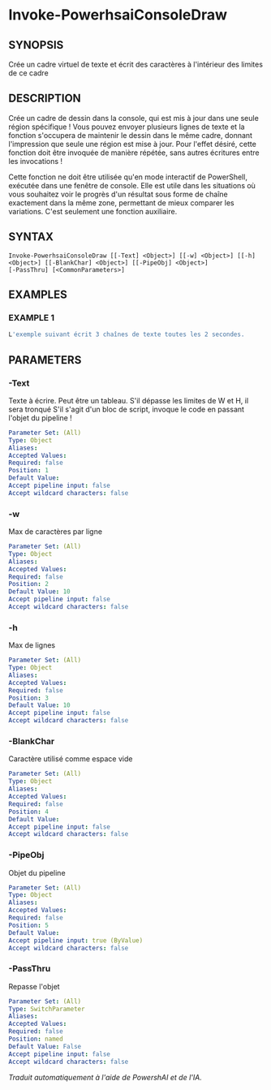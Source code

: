 ﻿---
external help file: powershai-help.xml
schema: 2.0.0
powershai: true
---

# Invoke-PowerhsaiConsoleDraw

## SYNOPSIS <!--!= @#Synop !-->
Crée un cadre virtuel de texte et écrit des caractères à l'intérieur des limites de ce cadre

## DESCRIPTION <!--!= @#Desc !-->
Crée un cadre de dessin dans la console, qui est mis à jour dans une seule région spécifique !
Vous pouvez envoyer plusieurs lignes de texte et la fonction s'occupera de maintenir le dessin dans le même cadre, donnant l'impression que seule une région est mise à jour.
Pour l'effet désiré, cette fonction doit être invoquée de manière répétée, sans autres écritures entre les invocations !

Cette fonction ne doit être utilisée qu'en mode interactif de PowerShell, exécutée dans une fenêtre de console.
Elle est utile dans les situations où vous souhaitez voir le progrès d'un résultat sous forme de chaîne exactement dans la même zone, permettant de mieux comparer les variations.
C'est seulement une fonction auxiliaire.

## SYNTAX <!--!= @#Syntax !-->

```
Invoke-PowerhsaiConsoleDraw [[-Text] <Object>] [[-w] <Object>] [[-h] <Object>] [[-BlankChar] <Object>] [[-PipeObj] <Object>] 
[-PassThru] [<CommonParameters>]
```

## EXAMPLES <!--!= @#Ex !-->

### EXAMPLE 1
```powershell
L'exemple suivant écrit 3 chaînes de texte toutes les 2 secondes.
```


## PARAMETERS <!--!= @#Params !-->

### -Text
Texte à écrire. Peut être un tableau. S'il dépasse les limites de W et H, il sera tronqué 
S'il s'agit d'un bloc de script, invoque le code en passant l'objet du pipeline !

```yml
Parameter Set: (All)
Type: Object
Aliases: 
Accepted Values: 
Required: false
Position: 1
Default Value: 
Accept pipeline input: false
Accept wildcard characters: false
```

### -w
Max de caractères par ligne

```yml
Parameter Set: (All)
Type: Object
Aliases: 
Accepted Values: 
Required: false
Position: 2
Default Value: 10
Accept pipeline input: false
Accept wildcard characters: false
```

### -h
Max de lignes

```yml
Parameter Set: (All)
Type: Object
Aliases: 
Accepted Values: 
Required: false
Position: 3
Default Value: 10
Accept pipeline input: false
Accept wildcard characters: false
```

### -BlankChar
Caractère utilisé comme espace vide

```yml
Parameter Set: (All)
Type: Object
Aliases: 
Accepted Values: 
Required: false
Position: 4
Default Value: 
Accept pipeline input: false
Accept wildcard characters: false
```

### -PipeObj
Objet du pipeline

```yml
Parameter Set: (All)
Type: Object
Aliases: 
Accepted Values: 
Required: false
Position: 5
Default Value: 
Accept pipeline input: true (ByValue)
Accept wildcard characters: false
```

### -PassThru
Repasse l'objet

```yml
Parameter Set: (All)
Type: SwitchParameter
Aliases: 
Accepted Values: 
Required: false
Position: named
Default Value: False
Accept pipeline input: false
Accept wildcard characters: false
```


<!--PowershaiAiDocBlockStart-->
_Traduit automatiquement à l'aide de PowershAI et de l'IA._
<!--PowershaiAiDocBlockEnd-->
